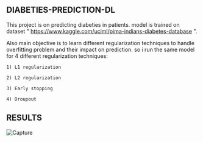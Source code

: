 
## DIABETIES-PREDICTION-DL

This project is on predicting diabeties in patients. model is trained on dataset " https://www.kaggle.com/uciml/pima-indians-diabetes-database ".

Also main objective is to learn different regularization techniques to handle overfitting problem and their impact on prediction. so i run the same model for 4 different regularization techniques:

    1) L1 regularization

    2) L2 regularization

    3) Early stopping

    4) Droupout

## RESULTS

![Capture](https://user-images.githubusercontent.com/71888993/119449143-e3fce580-bd4f-11eb-8cf0-030286136962.PNG)

